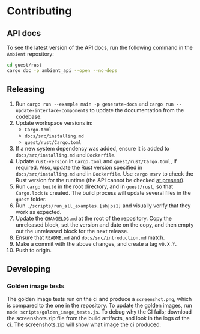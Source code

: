 # Contributing

## API docs

To see the latest version of the API docs, run the following command in the `Ambient` repository:

```sh
cd guest/rust
cargo doc -p ambient_api --open --no-deps
```

## Releasing

1. Run `cargo run --example main -p generate-docs` and `cargo run -- update-interface-components` to update the documentation from the codebase.
2. Update workspace versions in:
   - `Cargo.toml`
   - `docs/src/installing.md`
   - `guest/rust/Cargo.toml`
3. If a new system dependency was added, ensure it is added to `docs/src/installing.md` and `Dockerfile`.
4. Update `rust-version` in `Cargo.toml` and `guest/rust/Cargo.toml`, if required. Also, update the Rust version specified in `docs/src/installing.md` and in `Dockerfile`. Use `cargo msrv` to check the Rust version for the runtime (the API cannot be checked [at present](https://github.com/foresterre/cargo-msrv/issues/587)).
5. Run `cargo build` in the root directory, and in `guest/rust`, so that `Cargo.lock` is created. The build process will update several files in the `guest` folder.
6. Run `./scripts/run_all_examples.[sh|ps1]` and visually verify that they work as expected.
7. Update the `CHANGELOG.md` at the root of the repository. Copy the unreleased block, set the version and date on the copy, and then empty out the unreleased block for the next release.
8. Ensure that `README.md` and `docs/src/introduction.md` match.
9. Make a commit with the above changes, and create a tag `v0.X.Y`.
10. Push to origin.

## Developing

### Golden image tests

The golden image tests run on the ci and produce a `screenshot.png`, which is compared to the one in the repository.
To update the golden images, run `node scripts/golden_image_tests.js`.
To debug why the CI fails; download the screenshots.zip file from the build artifacts, and look in the logs of the ci.
The screenshots.zip will show what image the ci produced.
